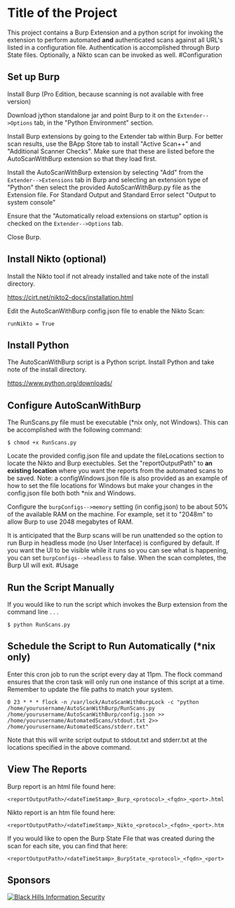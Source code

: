 Title of the Project
================
This project contains a Burp Extension and a python script for invoking the extension to perform automated **and**  authenticated scans against all URL's listed in a configuration file. Authentication is accomplished through Burp State files. Optionally, a Nikto scan can be invoked as well.
#Configuration
## Set up Burp
Install Burp (Pro Edition, because scanning is not available with free version)

Download jython standalone jar and point Burp to it on the `Extender-->Options` tab, in the "Python Environment" section.

Install Burp extensions by going to the Extender tab within Burp.
For better scan results,  use the BApp Store tab to install "Active Scan++" and "Additional Scanner Checks".  Make sure that these are listed before the AutoScanWithBurp extension so that they load first.

Install the AutoScanWithBurp extension by selecting "Add" from the `Extender-->Extensions` tab in Burp and selecting an extension type of "Python" then select the provided AutoScanWithBurp.py file as the Extension file.  For Standard Output and Standard Error select "Output to system console"

Ensure that the "Automatically reload extensions on startup" option is checked on the `Extender-->Options` tab.

Close Burp.

## Install Nikto (optional)

Install the Nikto tool if not already installed and take note of the install directory.

https://cirt.net/nikto2-docs/installation.html

Edit the AutoScanWithBurp config.json file to enable the Nikto Scan:

    runNikto = True

## Install Python

The AutoScanWithBurp script is a Python script.  Install Python and take note of the install directory.

https://www.python.org/downloads/

## Configure AutoScanWithBurp

The RunScans.py file must be executable (*nix only, not Windows).  This can be accomplished with the following command:

    $ chmod +x RunScans.py

Locate the provided config.json file and update the fileLocations section to locate the Nikto and Burp exectubles. Set the "reportOutputPath" to **an existing location** where you want the reports from the automated scans to be saved.  Note: a configWindows.json file is also provided as an example of how to set the file locations for Windows but make your changes in the config.json file both both *nix and Windows.

Configure the `burpConfigs-->memory` setting (in config.json) to be about 50% of the available RAM on the machine.  For example, set it to "2048m" to allow Burp to use 2048 megabytes of RAM.

It is anticipated that the Burp scans will be run unattended so the option to run Burp in headless mode (no User Interface) is configured by default.  If you want the UI to be visible while it runs so you can see what is happening, you can set `burpConfigs-->headless` to false.  When the scan completes, the Burp UI will exit.
#Usage
## Run the Script Manually

If you would like to run the script which invokes the Burp extension from the command line . . .

    $ python RunScans.py

## Schedule the Script to Run Automatically (*nix only)

Enter this cron job to run the script every day at 11pm.  The flock command ensures that the cron task will only run one instance of this script at a time.  Remember to update the file paths to match your system.

    0 23 * * * flock -n /var/lock/AutoScanWithBurpLock -c "python /home/yourusername/AutoScanWithBurp/RunScans.py /home/yourusername/AutoScanWithBurp/config.json >> /home/yourusername/AutomatedScans/stdout.txt 2>> /home/yourusername/AutomatedScans/stderr.txt"

Note that this will write script output to stdout.txt and stderr.txt at the locations specified in the above command.


## View The Reports

Burp report is an html file found here: 

`<reportOutputPath>/<dateTimeStamp>_Burp_<protocol>_<fqdn>_<port>.html`

Nikto report is an htm file found here: 

    <reportOutputPath>/<dateTimeStamp>_Nikto_<protocol>_<fqdn>_<port>.htm

 
If you would like to open the Burp State File that was created during the scan for each site, you can find that here:

    <reportOutputPath>/<dateTimeStamp>_BurpState_<protocol>_<fqdn>_<port>

## Sponsors

[![Black Hills Information Security](http://static.wixstatic.com/media/75fce7_d7704144d33847a197598d7731d48770.png_srb_p_287_248_75_22_0.50_1.20_0.00_png_srb)](http://www.blackhillsinfosec.com)


